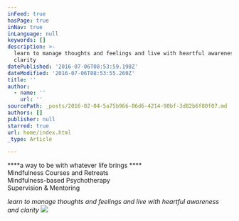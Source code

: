 ```yaml
---
inFeed: true
hasPage: true
inNav: true
inLanguage: null
keywords: []
description: >-
  learn to manage thoughts and feelings and live with heartful awareness and
  clarity
datePublished: '2016-07-06T08:53:59.198Z'
dateModified: '2016-07-06T08:53:55.260Z'
title: ''
author:
  - name: ''
    url: ''
sourcePath: _posts/2016-02-04-5a75b966-86d6-4214-90bf-3d82b6f80f07.md
authors: []
publisher: null
starred: true
url: home/index.html
_type: Article

---
```

****a way to be with whatever life brings ****  
Mindfulness Courses and Retreats  
Mindfulness-based Psychotherapy  
Supervision & Mentoring 

_learn to manage thoughts and feelings and live with heartful awareness and clarity_
![](https://the-grid-user-content.s3-us-west-2.amazonaws.com/9728026d-ecf9-4864-94bf-68792634fd44.jpg)